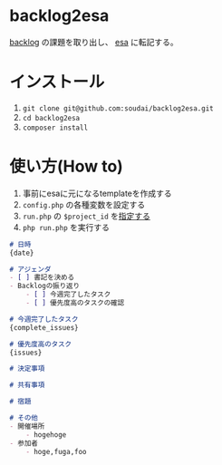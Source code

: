 # backlog2esa
[backlog](https://backlog.com/ja/) の課題を取り出し、 [esa](https://esa.io/) に転記する。

# インストール
1. `git clone git@github.com:soudai/backlog2esa.git`
1. `cd backlog2esa`
1. `composer install`

# 使い方(How to)

1. 事前にesaに元になるtemplateを作成する
1. `config.php` の各種変数を設定する
1. `run.php` の `$project_id` を[指定する](https://github.com/soudai/backlog2esa/blob/master/run.php#L22)
1. `php run.php` を実行する

```exsample-template.md
# 日時
{date}

# アジェンダ
- [ ] 書記を決める
- Backlogの振り返り
    - [ ] 今週完了したタスク
    - [ ] 優先度高のタスクの確認

# 今週完了したタスク
{complete_issues}

# 優先度高のタスク
{issues}

# 決定事項

# 共有事項

# 宿題

# その他
- 開催場所
    - hogehoge
- 参加者
    - hoge,fuga,foo
```

